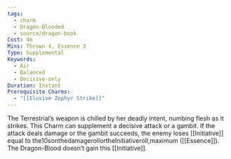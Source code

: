 ```yaml
---
tags:
  - charm
  - Dragon-Blooded
  - source/dragon-book
Cost: 4m
Mins: Thrown 4, Essence 3
Type: Supplemental
Keywords:
  - Air
  - Balanced
  - Decisive-only
Duration: Instant
Prerequisite Charms:
  - "[[Elusive Zephyr Strike]]"
---
```

The Terrestrial’s weapon is chilled by her deadly intent, numbing flesh as it strikes. This Charm can supplement a decisive attack or a gambit. If the attack deals damage or the gambit succeeds, the enemy loses [[Initiative]] equal to the10sonthedamagerollortheInitiativeroll,maximum ([[Essence]]). The Dragon-Blood doesn’t gain this [[Initiative]].